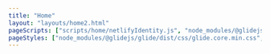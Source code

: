 ```yaml
---
title: "Home"
layout: "layouts/home2.html"
pageScripts: ["scripts/home/netlifyIdentity.js", "node_modules/@glidejs/glide/dist/glide.min.js", "scripts/home/productReviewCarousel2.js", "node_modules/rellax/rellax.min.js", "scripts/home/parallax.js"]
pageStyles: ["node_modules/@glidejs/glide/dist/css/glide.core.min.css", "src/css/pages/home2.css"]
---
```

